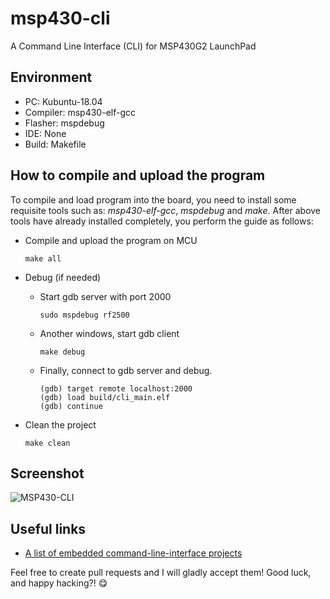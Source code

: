 # msp430-cli

A Command Line Interface (CLI) for MSP430G2 LaunchPad

## Environment

* PC:        Kubuntu-18.04
* Compiler:  msp430-elf-gcc
* Flasher:   mspdebug
* IDE:       None
* Build:     Makefile

## How to compile and upload the program

To compile and load program into the board, you need to install some requisite tools such as: *msp430-elf-gcc*, *mspdebug* and *make*.
After above tools have already installed completely, you perform the guide as follows:

* Compile and upload the program on MCU

  ```shell
  make all
  ```

* Debug (if needed)

  * Start gdb server with port 2000

    ```shell
    sudo mspdebug rf2500
    ```

  * Another windows, start gdb client

    ```shell
    make debug
    ```

  * Finally, connect to gdb server and debug.

    ```shell
    (gdb) target remote localhost:2000
    (gdb) load build/cli_main.elf
    (gdb) continue
    ```

* Clean the project

  ```shell
  make clean
  ```

## Screenshot

![MSP430-CLI](https://raw.githubusercontent.com/nhivp/msp430-cli/master/docs/imgs/msp430-cli.png "MSP430-CLI")

## Useful links

* [A list of embedded command-line-interface projects](http://www.dalescott.net/an-embedded-command-line-interface/)

Feel free to create pull requests and I will gladly accept them!
Good luck, and happy hacking?! :yum:
